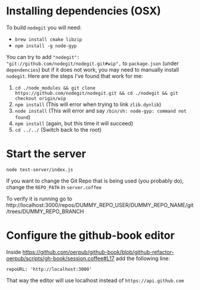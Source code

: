 

# Installing dependencies (OSX)

To build `nodegit` you will need:

- `brew install cmake libzip`
- `npm install -g node-gyp`

You can try to add `"nodegit": "git://github.com/nodegit/nodegit.git#wip",` to `package.json` (under `dependencies`) but if it does not work, you may need to manually install `nodegit`.
Here are the steps I've found that work for me:

1. `cd ./node_modules && git clone https://github.com/nodegit/nodegit.git && cd ./nodegit && git checkout origin/wip`
2. `npm install` (This will error when trying to link `zlib.dynlib`)
3. `node install` (This will error and say `/bin/sh: node-gyp: command not found`)
4. `npm install` (again, but this time it will succeed)
5. `cd ../../` (Switch back to the root)

# Start the server

`node test-server/index.js`

If you want to change the Git Repo that is being used (you probably do), change the `REPO_PATH` in `server.coffee`

To verify it is running go to http://localhost:3000/repos/DUMMY_REPO_USER/DUMMY_REPO_NAME/git/trees/DUMMY_REPO_BRANCH


# Configure the github-book editor

Inside https://github.com/oerpub/github-book/blob/github-refactor-oerpub/scripts/gh-book/session.coffee#L17 add the following line:

    repoURL: 'http://localhost:3000'

That way the editor will use localhost instead of `https://api.github.com`
